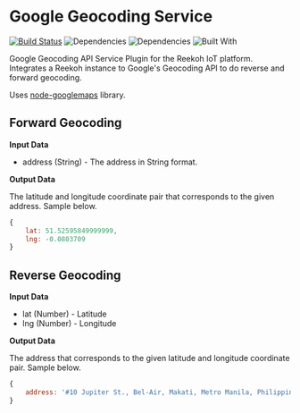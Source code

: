 # Google Geocoding Service

[![Build Status](https://travis-ci.org/Reekoh/google-geocoding-service.svg)](https://travis-ci.org/Reekoh/google-geocoding-service)
![Dependencies](https://img.shields.io/david/Reekoh/google-geocoding-service.svg)
![Dependencies](https://img.shields.io/david/dev/Reekoh/google-geocoding-service.svg)
![Built With](https://img.shields.io/badge/built%20with-gulp-red.svg)

Google Geocoding API Service Plugin for the Reekoh IoT platform. Integrates a Reekoh instance to Google's Geocoding API to do reverse and forward geocoding.

Uses [node-googlemaps](https://github.com/moshen/node-googlemaps) library.

## Forward Geocoding

__Input Data__

* address (String) - The address in String format.

__Output Data__

The latitude and longitude coordinate pair that corresponds to the given address. Sample below.

```javascript
{
	lat: 51.52595849999999,
	lng: -0.0803709
}
```

## Reverse Geocoding

__Input Data__

* lat (Number) - Latitude
* lng (Number) - Longitude

__Output Data__

The address that corresponds to the given latitude and longitude coordinate pair. Sample below.

```javascript
{
	address: '#10 Jupiter St., Bel-Air, Makati, Metro Manila, Philippines'
}
```